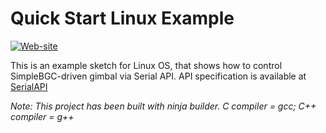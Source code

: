 Quick Start Linux Example
=========================
[![Web-site](https://www.basecamelectronics.com/img/logo.basecam.onwhite.png)](https://www.basecamelectronics.com)

This is an example sketch for Linux OS, that shows how to control
SimpleBGC-driven gimbal via Serial API. API specification is available at
[SerialAPI](http://www.basecamelectronics.com/serialapi/)

*Note: This project has been built with ninja builder.*
*C compiler = gcc; C++ compiler = g++*
